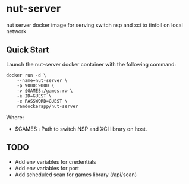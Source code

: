 # nut-server
nut server docker image for serving switch nsp and xci to tinfoil on local network

## Quick Start

Launch the nut-server docker container with the following command:

``` 
docker run -d \
    --name=nut-server \
    -p 9000:9000 \
    -v $GAMES:/games:rw \
    -e ID=GUEST \
    -e PASSWORD=GUEST \
    ramdockerapp/nut-server
```

Where:

- $GAMES : Path to switch NSP and XCI library on host.


## TODO

- Add env variables for credentials 
- Add env variables for port 
- Add scheduled scan for games library (/api/scan) 